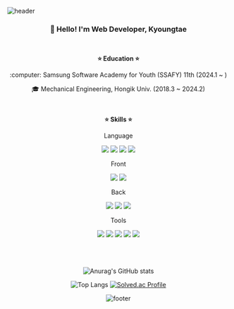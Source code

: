 <!-- Header -->

![header](https://capsule-render.vercel.app/api?type=waving&&color=gradient&height=100&section=header&fontSize=90)

<div align=center>
<!-- Introduce -->
<h3 align="center">👋 Hello! I'm Web Developer, Kyoungtae</h3>

<br/>

<!-- Education -->

<strong>:star: Education :star:</strong>

<p text-align="center">
  :computer: Samsung Software Academy for Youth (SSAFY) 11th (2024.1 ~ )
  
  :mortar_board: Mechanical Engineering, Hongik Univ. (2018.3 ~ 2024.2)
</p>
<br/>

<!-- Skills -->

<strong>:star: Skills :star:</strong>

<div>
  <p>Language</p>
  <img src="https://img.shields.io/badge/Python-3766AB?style=for-the-badge&logo=Python&logoColor=white"/>
  <img src="https://img.shields.io/badge/Java-007396?style=for-the-badge&logo=Java&logoColor=white"/>
  <img src="https://img.shields.io/badge/TypeScript-007ACC?style=for-the-badge&logo=TypeScript&logoColor=white"/>
  <img src="https://img.shields.io/badge/JavaScript-F7DF1E?style=for-the-badge&logo=JavaScript&logoColor=white"/>
</div>
<div>
  <p>Front</p>
  <img src="https://img.shields.io/badge/React-61DAFB?style=for-the-badge&logo=React&logoColor=white"/>
  <img src="https://img.shields.io/badge/ReactNative-61DAFB?style=for-the-badge&logo=React&logoColor=white"/>
</div>
<div>
  <p>Back</p>
  <img src="https://img.shields.io/badge/Spring-6DB33F?style=for-the-badge&logo=Spring&logoColor=white"/>
  <img src="https://img.shields.io/badge/SpringBoot-6DB33F?style=for-the-badge&logo=SpringBoot&logoColor=white"/>
  <img src="https://img.shields.io/badge/Django-092E20?style=for-the-badge&logo=Django&logoColor=white"/>
</div>
<div>
  <p>Tools</p>
  <img src="https://img.shields.io/badge/Unity-FFFFFF?style=for-the-badge&logo=Unity&logoColor=black"/>
  <img src="https://img.shields.io/badge/Git-F05032?style=for-the-badge&logo=Git&logoColor=white"/>
  <img src="https://img.shields.io/badge/Notion-000000?style=for-the-badge&logo=Notion&logoColor=white"/>
  <img src="https://img.shields.io/badge/Figma-F24E1E?style=for-the-badge&logo=Figma&logoColor=white"/>
  <img src="https://img.shields.io/badge/Jira-0052CC?style=for-the-badge&logo=Jira&logoColor=white"/>
</div>
<br/><br/><br/>

<!-- GitHub Status -->

![Anurag's GitHub stats](https://github-readme-stats.vercel.app/api?username=Hybrid-Soda&show_icons=true&theme=highcontrast&count_private=true&include_all_commits=true&hide_title=true)

![Top Langs](https://github-readme-stats.vercel.app/api/top-langs/?username=Hybrid-Soda&hide=jupyter%20notebook,shaderlab,hlsl,html&layout=compact)
[![Solved.ac Profile](http://mazassumnida.wtf/api/v2/generate_badge?boj=duplo8624)](https://solved.ac/duplo8624/)

<!-- Footer Banner -->

![footer](https://capsule-render.vercel.app/api?type=waving&&color=gradient&height=100&section=footer&fontSize=90)
